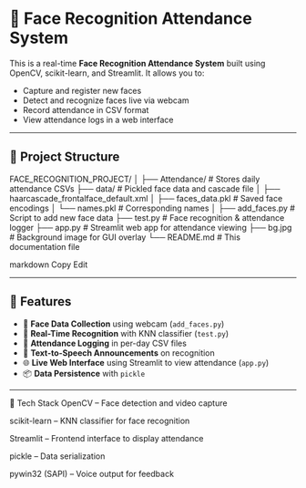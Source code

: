 # 🎯 Face Recognition Attendance System

This is a real-time **Face Recognition Attendance System** built using OpenCV, scikit-learn, and Streamlit. It allows you to:
- Capture and register new faces
- Detect and recognize faces live via webcam
- Record attendance in CSV format
- View attendance logs in a web interface

---

## 📁 Project Structure

FACE_RECOGNITION_PROJECT/
│
├── Attendance/ # Stores daily attendance CSVs
├── data/ # Pickled face data and cascade file
│ ├── haarcascade_frontalface_default.xml
│ ├── faces_data.pkl # Saved face encodings
│ └── names.pkl # Corresponding names
│
├── add_faces.py # Script to add new face data
├── test.py # Face recognition & attendance logger
├── app.py # Streamlit web app for attendance viewing
├── bg.jpg # Background image for GUI overlay
└── README.md # This documentation file

markdown
Copy
Edit

---

## 🚀 Features

- 📸 **Face Data Collection** using webcam (`add_faces.py`)
- 🧠 **Real-Time Recognition** with KNN classifier (`test.py`)
- 📝 **Attendance Logging** in per-day CSV files
- 💬 **Text-to-Speech Announcements** on recognition
- 🌐 **Live Web Interface** using Streamlit to view attendance (`app.py`)
- 📦 **Data Persistence** with `pickle`

---


🧠 Tech Stack
OpenCV – Face detection and video capture

scikit-learn – KNN classifier for face recognition

Streamlit – Frontend interface to display attendance

pickle – Data serialization

pywin32 (SAPI) – Voice output for feedback
